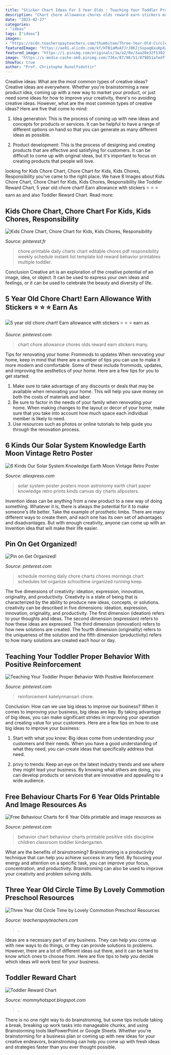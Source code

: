 ```yaml
---
title: "Sticker Chart Ideas For 3 Year Olds : Teaching Your Toddler Proper Behavior With Positive Reinforcement"
description: "Chart chore allowance chores olds reward earn stickers many"
date: "2023-02-27"
categories:
- "ideas"
tags: ["ideas"]
images:
- "https://ecdn.teacherspayteachers.com/thumbitem/Three-Year-Old-Circle-Time-1372635-1599735408/original-1372635-3.jpg"
featuredImage: "https://ae01.alicdn.com/kf/HTB1aMvAfJrJ8KJjSspaq6xuKpXaR/6-Kinds-Our-Solar-System-Knowledge-Earth-Moon-Vintage-Retro-Poster-Canvas-DIY-Wall-Paper-Posters.jpg"
featured_image: "https://i.pinimg.com/originals/3a/a2/0e/3aa20e32f5392f35f494788ed9076e04.jpg"
image: "https://s-media-cache-ak0.pinimg.com/736x/87/98/51/879851afedff6532799f3a2f57b39e7f--positive-behavior-chart-behaviour-chart.jpg"
ShowToc: true
author: "Prof. Christophe Runolfsdottir"
---
```



Creative ideas: What are the most common types of creative ideas?
Creative ideas are everywhere. Whether you're brainstorming a new product idea, coming up with a new way to market your product, or just need some ideas for how to improve your creativity, there's no avoiding creative ideas. However, what are the most common types of creative ideas? Here are five that come to mind: 
1. Idea generation: This is the process of coming up with new ideas and concepts for products or services. It can be helpful to have a range of different options on hand so that you can generate as many different ideas as possible.

2. Product development: This is the process of designing and creating products that are effective and satisfying for customers. It can be difficult to come up with original ideas, but it's important to focus on creating products that people will love.


	

		
looking for Kids Chore Chart, Chore Chart for Kids, Kids Chores, Responsibility you've came to the right place. We have 8 Images about Kids Chore Chart, Chore Chart for Kids, Kids Chores, Responsibility like Toddler Reward Chart, 5 year old chore chart! Earn allowance with stickers ⭐️ ⭐️ ⭐️ earn as and also Toddler Reward Chart. Read more:
		
    
## Kids Chore Chart, Chore Chart For Kids, Kids Chores, Responsibility

<img loading=lazy src="https://i.pinimg.com/736x/de/bb/b5/debbb5b87f4c8a52d859ee0d313fa4db.jpg" onerror="this.onerror=null;this.src='https://tse1.mm.bing.net/th?id=OIP.GxsVl8z4EAy9k2Cy_FJHeAHaF5&amp;pid=15.1';" alt="Kids Chore Chart, Chore Chart for Kids, Kids Chores, Responsibility">

_Source: pinterest.fr_

>chore printable daily charts chart editable chores pdf responsibility weekly schedule instant list template kid reward behavior printables multiple toddler. 

	

Conclusion
Creative art is an exploration of the creative potential of an image, idea, or object. It can be used to express your own ideas and feelings, or it can be used to celebrate the beauty and diversity of life.

    
## 5 Year Old Chore Chart! Earn Allowance With Stickers ⭐️ ⭐️ ⭐️ Earn As

<img loading=lazy src="https://i.pinimg.com/736x/01/42/e9/0142e993e8ccbcfbd8a6d3908f254510.jpg" onerror="this.onerror=null;this.src='https://tse2.mm.bing.net/th?id=OIP.Or-qtLK1fgHMMfQfaK0ntQHaFj&amp;pid=15.1';" alt="5 year old chore chart! Earn allowance with stickers ⭐️ ⭐️ ⭐️ earn as">

_Source: pinterest.com_

>chart chore allowance chores olds reward earn stickers many. 

	

Tips for renovating your home: Frommods to updates
When renovating your home, keep in mind that there are a number of tips you can use to make it more modern and comfortable. Some of these include frommods, updates, and improving the aesthetics of your home. Here are a few tips for you to get started: 
1. Make sure to take advantage of any discounts or deals that may be available when renovating your home. This will help you save money on both the costs of materials and labor. 
2. Be sure to factor in the needs of your family when renovating your home. When making changes to the layout or decor of your home, make sure that you take into account how much space each individual member is likely to need. 
3. Use resources such as photos or online tutorials to help guide you through the renovation process.

    
## 6 Kinds Our Solar System Knowledge Earth Moon Vintage Retro Poster

<img loading=lazy src="https://ae01.alicdn.com/kf/HTB1aMvAfJrJ8KJjSspaq6xuKpXaR/6-Kinds-Our-Solar-System-Knowledge-Earth-Moon-Vintage-Retro-Poster-Canvas-DIY-Wall-Paper-Posters.jpg" onerror="this.onerror=null;this.src='https://tse4.mm.bing.net/th?id=OIP.06zrrW_TixPTWZHuoumpxgHaK4&amp;pid=15.1';" alt="6 Kinds Our Solar System Knowledge Earth Moon Vintage Retro Poster">

_Source: aliexpress.com_

>solar system poster posters moon astronomy earth chart paper knowledge retro prints kinds canvas diy charts allposters. 

	

Invention ideas can be anything from a new product to a new way of doing something. Whatever it is, there is always the potential for it to make someone's life better. Take the example of prosthetic limbs. There are many different ways to create them, and each one has its own set of advantages and disadvantages. But with enough creativity, anyone can come up with an Invention idea that will make their life easier.

    
## Pin On Get Organized!

<img loading=lazy src="https://i.pinimg.com/originals/3a/a2/0e/3aa20e32f5392f35f494788ed9076e04.jpg" onerror="this.onerror=null;this.src='https://tse2.mm.bing.net/th?id=OIP.xz-beAVvgUQPdVVlGQUH7gHaKH&amp;pid=15.1';" alt="Pin on Get Organized!">

_Source: pinterest.com_

>schedule morning daily chore charts chores mornings chart schedules list organize schooltime organized running keep. 

	

The five dimensions of creativity: ideation, expression, innovation, originality, and productivity.
Creativity is a state of being that is characterized by the ability to produce new ideas, concepts, or solutions. creativity can be described in five dimensions: ideation, expression, innovation, originality, and productivity. The first dimension (ideation) refers to your thoughts and ideas. The second dimension (expression) refers to how these ideas are expressed. The third dimension (innovation) refers to how new solutions are created. The fourth dimension (originality) refers to the uniqueness of the solution and the fifth dimension (productivity) refers to how many solutions are created each hour or day.

    
## Teaching Your Toddler Proper Behavior With Positive Reinforcement

<img loading=lazy src="https://i.pinimg.com/736x/54/46/2b/54462bde0a117f0cdc3810857d27a65f.jpg" onerror="this.onerror=null;this.src='https://tse2.mm.bing.net/th?id=OIP.IHB7mXcbjM60MFYI05dhZgHaJ3&amp;pid=15.1';" alt="Teaching Your Toddler Proper Behavior With Positive Reinforcement">

_Source: pinterest.com_

>reinforcement katelynnansari chore. 

	

Conclusion: How can we use big ideas to improve our business?
When it comes to improving your business, big ideas are key. By taking advantage of big ideas, you can make significant strides in improving your operation and creating value for your customers. Here are a few tips on how to use big ideas to improve your business:
1. Start with what you know: Big ideas come from understanding your customers and their needs. When you have a good understanding of what they need, you can create ideas that specifically address that need.

2. privy to trends: Keep an eye on the latest industry trends and see where they might lead your business. By knowing what others are doing, you can develop products or services that are innovative and appealing to a wide audience.


    
## Free Behaviour Charts For 6 Year Olds Printable And Image Resources As

<img loading=lazy src="https://s-media-cache-ak0.pinimg.com/736x/87/98/51/879851afedff6532799f3a2f57b39e7f--positive-behavior-chart-behaviour-chart.jpg" onerror="this.onerror=null;this.src='https://tse4.mm.bing.net/th?id=OIP.XAB4oGZ62zpELD-jzoqdVAHaFo&amp;pid=15.1';" alt="Free Behaviour Charts for 6 Year Olds printable and image resources as">

_Source: pinterest.com_

>behavior chart behaviour charts printable positive olds discipline children classroom toddler kindergarten. 

	

What are the benefits of brainstroming?
Brainstroming is a productivity technique that can help you achieve success in any field. By focusing your energy and attention on a specific task, you can improve your focus, concentration, and productivity. Brainstroming can also be used to improve your creativity and problem solving skills.

    
## Three Year Old Circle Time By Lovely Commotion Preschool Resources

<img loading=lazy src="https://ecdn.teacherspayteachers.com/thumbitem/Three-Year-Old-Circle-Time-1372635-1599735408/original-1372635-3.jpg" onerror="this.onerror=null;this.src='https://tse2.mm.bing.net/th?id=OIP.js67t_QTpOALQGihOlPmYQAAAA&amp;pid=15.1';" alt="Three Year Old Circle Time by Lovely Commotion Preschool Resources">

_Source: teacherspayteachers.com_

>. 

	

Ideas are a necessary part of any business. They can help you come up with new ways to do things, or they can provide solutions to problems. However, there are a lot of different ideas out there, and it can be hard to know which ones to choose from. Here are five tips to help you decide which ideas will work best for your business.

    
## Toddler Reward Chart

<img loading=lazy src="http://4.bp.blogspot.com/-4IwMmM9rRl4/VAj3ZWE4T_I/AAAAAAAAAqY/gDL4cqMP_Cg/w1200-h630-p-k-no-nu/TaylorsRewards.jpg" onerror="this.onerror=null;this.src='https://tse2.mm.bing.net/th?id=OIP.JdZuaMrqcX5S5ZRO2OGSHwHaD4&amp;pid=15.1';" alt="Toddler Reward Chart">

_Source: mommyhotspot.blogspot.com_

>. 

	

There is no one right way to do brainstroming, but some tips include taking a break, breaking up work tasks into manageable chunks, and using Brainstorming tools likePowerPoint or Google Sheets. Whether you're brainstorming for a business plan or coming up with new ideas for your creative endeavors, brainstroming can help you come up with fresh ideas and strategies faster than you ever thought possible.

